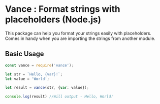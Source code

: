 # Vance : Format strings with placeholders (Node.js)

This package can help you format your strings easily with placeholders. Comes in handy when you are importing the strings from another module.

## Basic Usage
```javascript
const vance = require('vance');

let str = `Hello, {var}!`;
let value = 'World';

let result = vance(str, {var: value});

console.log(result) //Will output - Hello, World!
```
